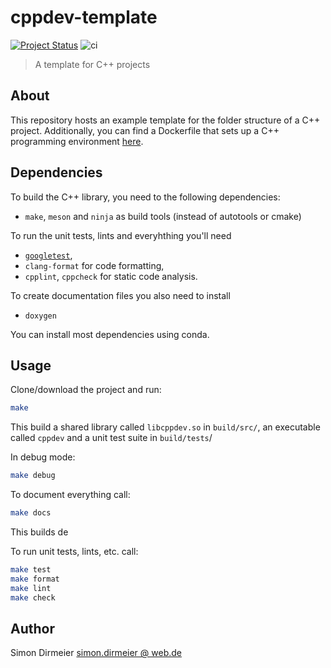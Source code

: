 # cppdev-template

[![Project
Status](http://www.repostatus.org/badges/latest/concept.svg)](http://www.repostatus.org/#concept)
![ci](https://github.com/dirmeier/cppdev-template/workflows/ci/badge.svg)


> A template for C++ projects

## About

This repository hosts an example template for the folder structure of a C++ project. 
Additionally, you can find a Dockerfile that sets up a C++ programming environment [here](https://github.com/dirmeier/dockerfiles/blob/master/cppenv/Dockerfile).


## Dependencies

To build the C++ library, you need to the following dependencies:

- `make`, `meson` and `ninja` as build tools (instead of autotools or cmake)

To run the unit tests, lints and everyhthing you'll need

- [`googletest`](https://github.com/google/googletest), 
- `clang-format` for code formatting,
- `cpplint`, `cppcheck` for static code analysis.

To create documentation files you also need to install 

- `doxygen`

You can install most dependencies using conda.  

## Usage

Clone/download the project and run:

```bash
make
```

This build a shared library called `libcppdev.so` in `build/src/`, an executable called `cppdev` and 
a unit test suite in `build/tests`/

In debug mode:

```bash
make debug
```

To document everything call:

```bash
make docs
```

This builds de

To run unit tests, lints, etc. call:

```bash
make test
make format
make lint
make check
```

## Author

 Simon Dirmeier <a href="mailto:simon.dirmeier @ web.de">simon.dirmeier @ web.de</a>